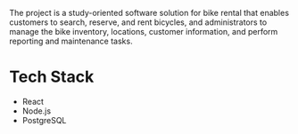 The project is a study-oriented software solution for bike rental that enables customers to search, reserve, and rent bicycles, and administrators to manage the bike inventory, locations, customer information, and perform reporting and maintenance tasks.

# Tech Stack
- React
- Node.js
- PostgreSQL